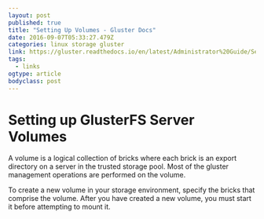 ```yaml
---
layout: post
published: true
title: "Setting Up Volumes - Gluster Docs"
date: 2016-09-07T05:33:27.479Z
categories: linux storage gluster
link: https://gluster.readthedocs.io/en/latest/Administrator%20Guide/Setting%20Up%20Volumes/
tags:
  - links
ogtype: article
bodyclass: post
---
```


# Setting up GlusterFS Server Volumes

A volume is a logical collection of bricks where each brick is an export directory on a server in the trusted storage pool. Most of the gluster management operations are performed on the volume.

To create a new volume in your storage environment, specify the bricks that comprise the volume. After you have created a new volume, you must start it before attempting to mount it.
